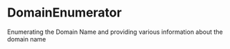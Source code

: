 # DomainEnumerator
Enumerating the Domain Name and providing various information about the domain name
